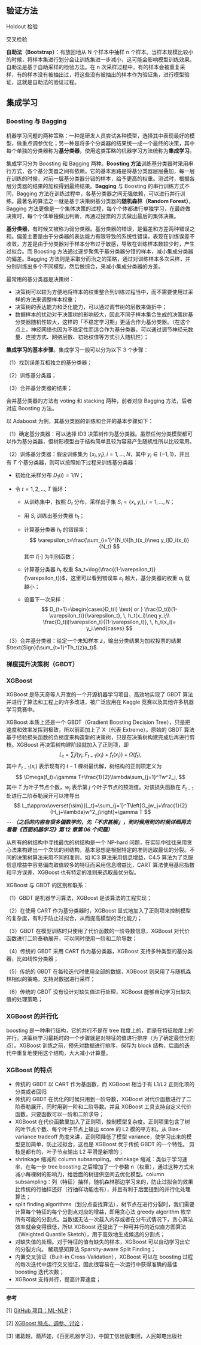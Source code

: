 ## 验证方法

Holdout 检验

交叉检验

**自助法（Bootstrap）**：有放回地从 N 个样本中抽样 n 个样本。当样本规模比较小的时候，将样本集进行划分会让训练集进一步减小，这可能会影响模型训练效果。自助法是基于自助采样的检验方法。在 n 次采样过程中，有的样本会被重复采样，有的样本没有被抽出过，将这些没有被抽出的样本作为验证集，进行模型验证，这就是自助法的验证过程。

## 集成学习

### Boosting 与 Bagging

机器学习问题的两种策略：一种是研发人员尝试各种模型，选择其中表现最好的模型，做重点调参优化；另一种是将多个分类器的结果统一成一个最终的决策，其中每个单独的分类器称为**基分类器**，使用这类策略的机器学习方法统称为**集成学习**。

集成学习分为 Boosting 和 Bagging 两种。**Boosting 方法**训练基分类器时采用串行方式，各个基分类器之间有依赖。它的基本思路是将基分类器层层叠加，每一层在训练的时候，对前一层基分类器分错的样本，给予更高的权重。测试时，根据各层分类器的结果的加权得到最终结果。**Bagging** 与 Boosting 的串行训练方式不同，Bagging 方法在训练过程中，各基分类器之间无强依赖，可以进行并行训练。最著名的算法之一就是基于决策树基分类器的**随机森林（Random Forest）**。Bagging 方法更像是一个集体决策的过程，每个个体都进行单独学习，在最终做决策时，每个个体单独做出判断，再通过投票的方式做出最后的集体决策。

**基分类器**，有时候又被称为弱分类器。基分类器的错误，是偏差和方差两种错误之和。偏差主要是由于分类器的表达能力有限导致的系统性错误，表现在训练误差不收敛，方差是由于分类器对于样本分布过于敏感，导致在训练样本数较少时，产生过拟合。而 Boosting 方法通过逐步聚焦于基分类器分错的样本，减小集成分类器的偏差。Bagging 方法则是采取分而治之的策略，通过对训练样本多次采样，并分别训练出多个不同模型，然后做综合，来减小集成分类器的方差。

最常用的基分类器是决策树：

- 决策树可以较为方便地将样本的权重整合到训练过程当中，而不需要使用过采样的方法来调整样本权重；
- 决策树的表达能力和泛化能力，可以通过调节树的层数来做折中；
- 数据样本的扰动对于决策树的影响较大，因此不同子样本集合生成的决策树基分类器随机性较大，这样的「不稳定学习期」更适合作为基分类器。（在这个点上，神经网络也因为不稳定性而适合作为基分类器，可以通过调节神经元数量、连接方式、网络层数、初始权值等方式引入随机性）；

**集成学习的基本步骤**。集成学习一般可以分为以下 3 个步骤：

（1）找到误差互相独立的基分类器；

（2）训练基分类器；

（3）合并基分类器的结果；

合并基分类器的方法有 voting 和 stacking 两种，前者对应 Bagging 方法，后者对应 Boosting 方法。

以 Adaboost 为例，其基分类器的训练和合并的基本步骤如下：

（1）确定基分类器：可以选择 ID3 决策树作为基分类器。虽然任何分类模型都可以作为基分类器，但树形模型由于结构简单且较为容易产生随机性所以比较常用。

（2）训练基分类器：假设训练集为 $\{x_i,y_i\},i=1,\dots,N$，其中 $y_i\in\{-1,1\}$，并且有 $T$ 个基分类器，则可以按照如下过程来训练基分类器：

- 初始化采样分布 $D_1(i)=1/N$；

- 令 $t=1,2,\dots,T$ 循环：

  - 从训练集中，按照 $D_t$ 分布，采样出子集 $S_i=\{x_i,y_i\},i=1,\dots,N$；

  - 用 $S_i$ 训练出基分类器 $h_t$；

  - 计算基分类器 $h_t$ 的错误率：
    $$
    \varepsilon_t=\frac{\sum_{i=1}^{N_t}I[h_t(x_i)\neq y_i]D_i(x_i)}{N_t}
    $$
    其中 $I[\cdot]$ 为判别函数；

  - 计算基分类器 $h_t$ 权重 $a_t=\log{\frac{(1-\varepsilon_t)}{\varepsilon_t}}$，这里可以看到错误率 $\varepsilon_t$ 越大，基分类器的权重 $a_t$ 就越小；

  - 设置下一次采样：
    $$
    D_{t+1}=\begin{cases}D_t(i) \text{ or } \frac{D_t(i)(1-\varepsilon_t)}{\varepsilon_t}, \, h_t(x_i)\neq y_i;\\
    \frac{D_t(i)\varepsilon_t}{(1-\varepsilon_t)}, \, h_t(x_i)= y_i.\end{cases}
    $$

（3）合并基分类器：给定一个未知样本 $z$，输出分类结果为加权投票的结果 $\text{Sign}(\sum_{t=1}^Th_t(z)a_t)$.

### 梯度提升决策树（GBDT）

### XGBoost

XGBoost 是陈天奇等人开发的一个开源机器学习项目，高效地实现了 GBDT 算法并进行了算法和工程上的许多改进，被广泛应用在 Kaggle 竞赛以及其他许多机器学习竞赛中。

XGBoost 本质上还是一个 GBDT（Gradient Boosting Decision Tree），只是把速度和效率发挥到极致，所以前面加上了 X（代表 Extreme）。原始的 GBDT 算法基于经验损失函数的负梯度来构造新的决策树，只是在决策树构建完成后再进行剪枝。XGBoost 再决策树构建阶段就加入了正则项，即
$$
L_t=\sum_i l\left(y_i,\, F_{t-1}(x_i)+f_t(x_i)\right)+\Omega(f_t),
$$
其中 $F_{t-1}(x_i)$ 表示现有的 $t-1$ 棵树最优解，树结构的正则项定义为
$$
\Omega(f_t)=\gamma T+\frac{1}{2}\lambda\sum_{j=1}^Tw^2_j,
$$
其中 $T$ 为叶子节点个数，$w_j$ 表示第 $j$ 个叶子节点的预测值。对该损失函数在 $F_{t-1}$ 处进行二阶泰勒展开可以推导出
$$
L_t\approx\overset{\sim}{L_t}=\sum_{j=1}^T\left[G_jw_j+\frac{1}{2}(H_j+\lambda)w^2_j\right]+\gamma T
$$
$\cdots$ ***（之后的内容有很多偏数学的，先「不求甚解」，到时候用到的时候详细再去看看《百面机器学习》第 12 章第 06 个问题）***

从所有的树结构中寻找最优的树结构是一个 NP-hard 问题，在实际中往往采用贪心法来构建出一个次优的树结构，基本思想是根据特定的准则选取最优的分裂。不同的决策树算法采用不同的准则，如 IC3 算法采用信息增益，C4.5 算法为了克服信息增益中容易偏向取值较多的特征而采用信息增益比，CART 算法使用基尼指数和平方误差，XGBoost 也有特定的准则来选取最优分裂。

XGBoost 与 GBDT 的区别和联系：

（1）GBDT 是机器学习算法，XGBoost 是该算法的工程实现；

（2）在使用 CART 作为基分类器时，XGBoost 显式地加入了正则项来控制模型的复杂度，有利于防止过拟合，从而提高模型的泛化能力；

（3）GBDT 在模型训练时只使用了代价函数的一阶导数信息，XGBoost 对代价函数进行二阶泰勒展开，可以同时使用一阶和二阶导数；

（4）传统的 GBDT 采用 CART 作为基分类器，XGBoost 支持多种类型的基分类器，比如线性分类器；

（5）传统的 GBDT 在每轮迭代时使用全部的数据，XGBoost 则采用了与随机森林相似的策略，支持对数据进行采样；

（6）传统的 GBDT 没有设计对缺失值进行处理，XGBoost 能够自动学习出缺失值的处理策略；

### XGBoost 的并行化

boosting 是一种串行结构，它的并行不是在 tree 粒度上的，而是在特征粒度上的并行。决策树学习最耗时的一个步骤就是对特征的值进行排序（为了确定最佳分割点）。XGBoost 训练之前，预先对数据进行排序，保存为 block 结构，后面的迭代中重复地使用这个结构，大大减小计算量。

### XGBoost 的特点

- 传统的 GBDT 以 CART 作为基函数，而 XGBoost 相当于有 L1/L2 正则化项的分类或者回归
- 传统的 GBDT 在优化的时候只用到一阶导数，XGBoost 对代价函数进行了二阶泰勒展开，同时用到一阶和二阶导数。并且 XGBoost 工具支持自定义代价函数，只要函数可以一阶和二阶求导；
- XGBoost 在代价函数里加入了正则项，控制模型复杂度。正则项里包含了树的叶节点个数、每个叶子节点上输出 score 的 L2 模的平方和。从 Bias-variance tradeoff 角度来讲，正则项降低了模型 variance，使学习出来的模型更加简单，防止过拟合，这也是 XGBoost 优于传统 GBDT 的一个特性。 剪枝是都有的，叶子节点输出 L2 平滑是新增的；
- shrinkage 缩减和 column subsampling。shrinkage 缩减：类似于学习速率，在每一步 tree boosting 之后增加了一个参数 n（权重），通过这种方式来减小每棵树的影响力，给后面的树提供空间去优化模型。column subsampling：列（特征）抽样，随机森林那边学习来的，防止过拟合的效果比传统的行抽样还好（行抽样功能也有），并且有利于后面提到的并行化处理算法；
- split finding algorithms（划分点查找算法），树节点在进行分裂时，我们需要计算每个特征的每个分割点对应的增益，即用贪心法 greedy algorithm 枚举所有可能的分割点。当数据无法一次载入内存或者在分布式情况下，贪心算法效率就会变得很低，所以 XGBoost 还提出了一种可并行的近似直方图算法（Weighted Quantile Sketch），用于高效地生成候选的分割点；
- 对缺失值的处理。对于特征的值有缺失的样本，XGBoost 可以自动学习出它的分裂方向。 稀疏感知算法 Sparsity-aware Split Finding；
- 内置交叉验证（Built-in Cross-Validation），XGBoost 可以在 boosting 过程的每次迭代中运行交叉验证，因此很容易在一次运行中获得准确的最佳 boosting 迭代次数；
- XGBoost 支持并行，提高计算速度；



---

**参考**

[1] [GitHub 项目：ML-NLP](https://github.com/NLP-LOVE/ML-NLP)；

[2] [XGBoost 特点、调参、讨论](https://blog.csdn.net/niaolianjiulin/article/details/76574216)；

[3] 诸葛越，葫芦娃，《百面机器学习》，中国工信出版集团，人民邮电出版社


